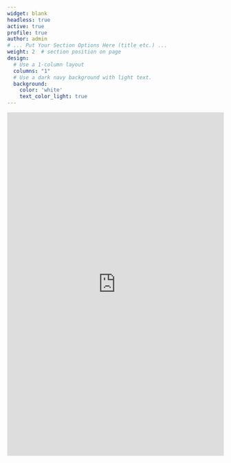 ```yaml
---
widget: blank
headless: true
active: true
profile: true 
author: admin
# ... Put Your Section Options Here (title etc.) ...
weight: 2  # section position on page
design:
  # Use a 1-column layout
  columns: "1"
  # Use a dark navy background with light text.
  background:
    color: 'white'
    text_color_light: true
---
```


<iframe frameborder="0" width="100%" height="800" src="https://meetfox.com/en/e/guillermo-hidalgo-gadea/borderless"></iframe>
